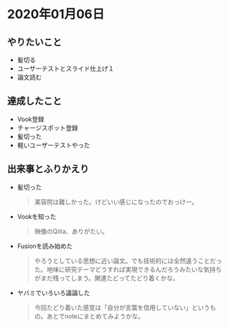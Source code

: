 # 2020年01月06日

## やりたいこと

- 髪切る
- ユーザーテストとスライド仕上げ１
- 論文読む

## 達成したこと

- Vook登録
- チャージスポット登録
- 髪切った
- 軽いユーザーテストやった

## 出来事とふりかえり

- 髪切った
  > 美容院は難しかった。けどいい感じになったのでおっけー。
- Vookを知った
  > 映像のQiita、ありがたい。
- Fusionを読み始めた
  > やろうとしている思想に近い論文。でも技術的には全然違うことだった。地味に研究テーマどうすれば実現できるんだろうみたいな気持ちがまだ残ってしまう。関連たどってたどり着くかな。
- ヤバミでいろいろ議論した
  > 今回たどり着いた感覚は「自分が言葉を信用していない」というもの。あとでnoteにまとめてみようかな。
